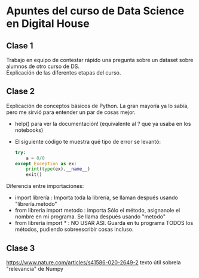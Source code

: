 # Apuntes del curso de Data Science en Digital House

## Clase 1

Trabajo en equipo de contestar rápido una pregunta sobre un dataset sobre alumnos de otro curso de DS.  
Explicación de las diferentes etapas del curso.


 ## Clase 2

Explicación de conceptos básicos de Python. La gran mayoría ya lo sabía, pero me sirvió para entender un par de cosas mejor.

- help() para ver la documentación! (equivalente al ? que ya usaba en los notebooks)

- El siguiente código te muestra qué tipo de error se levantó:
    ```python
    try:
        a = 0/0
    except Exception as ex:
        print(type(ex).__name__)
        exit()
    ```

Diferencia entre importaciones:
- import librería : Importa toda la librería, se llaman después usando "librería.metodo"
- from libreria import metodo : importa Sólo el método, asignanole el nombre en mi programa. Se llama después usando "metodo"
- from librería import * : NO USAR ASI. Guarda en tu programa TODOS los métodos, pudiendo sobreescribir cosas incluso.


## Clase 3

https://www.nature.com/articles/s41586-020-2649-2 texto útil sobrela "relevancia" de Numpy
